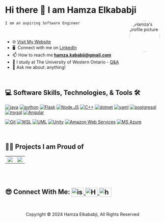 <h1>
  Hi there 👋 I am Hamza Elkababji
</h1>

<img src="https://hamzakababji.com/main-pic.png" alt="Hamza's profile picture" align="right" style="border-radius: 50%; width: 100px; height: 100px; margin-left: 20px;">

`I am an aspiring Software Engineer`

<br/>

- 🌐 [Visit My Website](https://hamzakababji.com/)
- 🖥️ &nbsp;Connect with me on [LinkedIn](https://www.linkedin.com/in/hamzakababji/)
- 📫 How to reach me **hamza.kababji@gmail.com**
- 📝 I study at The University of Western Ontario - [Q&A](https://www.eng.uwo.ca/future-students/your-eng-experience/student-ambassadors/2023-24/Hamza-Elkababji.html)
- 💬 Ask me about: anything!

<br>

## 💻 Software Skills, Technologies, & Tools 🛠️

<div>
  <a href="#"><img alt="java" src ="https://img.shields.io/badge/Java-orange?style=for-the-badge&logo=openjdk"/></a>
  <a href="#"><img alt="python" src ="https://img.shields.io/badge/Python-14354C?style=for-the-badge&logo=python&logoColor=white"/></a>
  <a href="#"><img alt="Flask" src ="https://img.shields.io/badge/Flask-FAF9F6?style=for-the-badge&logo=flask&logoColor=darkgrey"/></a>
  <a href="#"><img alt="Node.JS" src="https://img.shields.io/badge/Node.JS-78B362?style=for-the-badge&logo=nodedotjs&logoColor=grey"/></a>
  <a href="#"><img alt="C++" src="https://img.shields.io/badge/C%2B%2B-00589D?style=for-the-badge&logo=cplusplus"></a>
  <a href="#"><img alt="dotnet" src="https://img.shields.io/badge/.NET-AF78DD?style=for-the-badge&logo=dotnet&logoColor=white"></a>
  <a href="#"><img alt="yaml" src="https://img.shields.io/badge/YAML-F9AD71?style=for-the-badge&logo=yaml&logoColor=81D5FA"/></a>
  <a href="#"><img alt="postgresql" src="https://img.shields.io/badge/postgreSQL-4169E1.svg?style=for-the-badge&logo=postgresql&logoColor=white"/></a>
  <a href="#"><img alt="mysql" src="https://img.shields.io/badge/MySQL-6A89A7?style=for-the-badge&logo=mysql&logoColor=orange"/></a>
  <a href="#"><img alt="Angular" src="https://img.shields.io/badge/Angular-red?style=for-the-badge&logo=angular&logoColor=FAF9F6"/></a>

<br>

  <a href="#"><img alt="Git" src="https://img.shields.io/badge/Git-F05032?style=for-the-badge&logo=git&logoColor=white"></a>
  <a href="#"><img alt="WSL" src="https://img.shields.io/badge/WSL-5D0639?style=for-the-badge&logo=linuxcontainers&logoColor=81D5FA"></a>
  <a href="#"><img alt="UML" src="https://img.shields.io/badge/UML-yellow?style=for-the-badge&logo=uml&logoColor=purple"></a>
  <a href="#"><img alt="Unity" src="https://img.shields.io/badge/Unity-darkgrey?style=for-the-badge&logo=unity&logoColor=FAF9F6"></a>
  <a href="#"><img alt="Amazon Web Services" src="https://img.shields.io/badge/Amazon%20Web%20Services-141F2E?style=for-the-badge&logo=amazonwebservices&logoColor=FF9900"></a>
  <a href="#"><img alt="MS Azure" src="https://img.shields.io/badge/MS%20Azure-FAF9F6?style=for-the-badge"></a> 
</div>

<br>

## 👨‍💻 Projects I am Proud of

<table align="center">
  <tr>
    <td>
      <a href="https://github.com/HamzaKababji/Media-Converter-And-Organizer">
        <img src="https://github-readme-stats.vercel.app/api/pin/?username=HamzaKababji&repo=Media-Converter-And-Organizer&bg_color=0d1116&title_color=ce09ec&text_color=a4aacb&icon_color=007ec6" />
      </a>
    </td>
    <td>
      <a href="https://github.com/HamzaKababji/Cast-Away-Game">
        <img src="https://github-readme-stats.vercel.app/api/pin/?username=HamzaKababji&repo=Cast-Away-Game&bg_color=0d1116&title_color=ce09ec&text_color=a4aacb&icon_color=007ec6" />
      </a>
    </td>
  </tr>
</table>

<br></br>

## 😎 Connect With Me: <a href="https://linkedin.com/in/HamzaKababji" target="blank"><img align="center" src="https://www.svgrepo.com/show/448234/linkedin.svg" alt="iscpatricio92" height="30" width="40" /></a><a href="mailTo:hamza.kababji@gmail.com" target="blank"> <img align="center" src="https://www.svgrepo.com/show/349378/gmail.svg" alt="HamzaKababji" height="30" width="40" /></a><a href="https://github.com/HamzaKababji" target="blank"> <img align="center" alt="https://github.com/iscpatricio92" src="https://www.svgrepo.com/show/512317/github-142.svg" height="30" width="40" /></a>

</br>

<footer>
<p align="center">
Copyright © 2024 Hamza Elkababji, All Rights Reserved
</p>
</footer>
